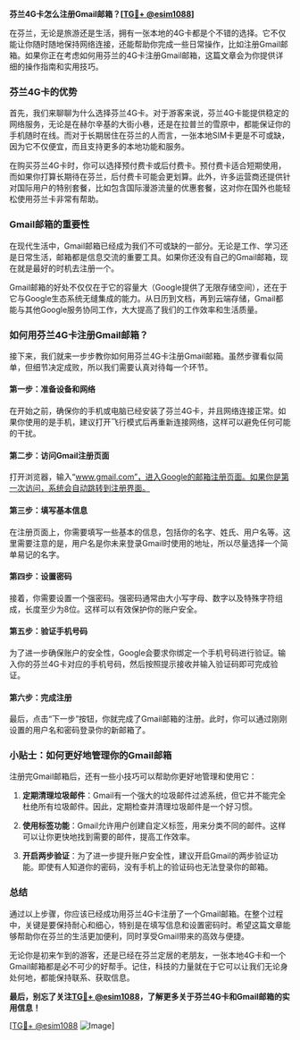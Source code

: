 **芬兰4G卡怎么注册Gmail邮箱？[[TG💪+ @esim1088](https://t.me/s/esim1088)]**

在芬兰，无论是旅游还是生活，拥有一张本地的4G卡都是个不错的选择。它不仅能让你随时随地保持网络连接，还能帮助你完成一些日常操作，比如注册Gmail邮箱。如果你正在考虑如何用芬兰的4G卡注册Gmail邮箱，这篇文章会为你提供详细的操作指南和实用技巧。

### 芬兰4G卡的优势

首先，我们来聊聊为什么选择芬兰4G卡。对于游客来说，芬兰4G卡能提供稳定的网络服务，无论是在赫尔辛基的大街小巷，还是在拉普兰的雪原中，都能保证你的手机随时在线。而对于长期居住在芬兰的人而言，一张本地SIM卡更是不可或缺，因为它不仅便宜，而且支持更多的本地功能和服务。

在购买芬兰4G卡时，你可以选择预付费卡或后付费卡。预付费卡适合短期使用，而如果你打算长期待在芬兰，后付费卡可能会更划算。此外，许多运营商还提供针对国际用户的特别套餐，比如包含国际漫游流量的优惠套餐，这对你在国外也能轻松使用芬兰卡非常有帮助。

### Gmail邮箱的重要性

在现代生活中，Gmail邮箱已经成为我们不可或缺的一部分。无论是工作、学习还是日常生活，邮箱都是信息交流的重要工具。如果你还没有自己的Gmail邮箱，现在就是最好的时机去注册一个。

Gmail邮箱的好处不仅仅在于它的容量大（Google提供了无限存储空间），还在于它与Google生态系统无缝集成的能力。从日历到文档，再到云端存储，Gmail都能与其他Google服务协同工作，大大提高了我们的工作效率和生活质量。

### 如何用芬兰4G卡注册Gmail邮箱？

接下来，我们就来一步步教你如何用芬兰4G卡注册Gmail邮箱。虽然步骤看似简单，但细节决定成败，所以我们需要认真对待每一个环节。

#### 第一步：准备设备和网络

在开始之前，确保你的手机或电脑已经安装了芬兰4G卡，并且网络连接正常。如果你使用的是手机，建议打开飞行模式后再重新连接网络，这样可以避免任何可能的干扰。

#### 第二步：访问Gmail注册页面

打开浏览器，输入“www.gmail.com”，进入Google的邮箱注册页面。如果你是第一次访问，系统会自动跳转到注册界面。

#### 第三步：填写基本信息

在注册页面上，你需要填写一些基本的信息，包括你的名字、姓氏、用户名等。这里需要注意的是，用户名是你未来登录Gmail时使用的地址，所以尽量选择一个简单易记的名字。

#### 第四步：设置密码

接着，你需要设置一个强密码。强密码通常由大小写字母、数字以及特殊字符组成，长度至少为8位。这样可以有效保护你的账户安全。

#### 第五步：验证手机号码

为了进一步确保账户的安全性，Google会要求你绑定一个手机号码进行验证。输入你的芬兰4G卡对应的手机号码，然后按照提示接收并输入验证码即可完成验证。

#### 第六步：完成注册

最后，点击“下一步”按钮，你就完成了Gmail邮箱的注册。此时，你可以通过刚刚设置的用户名和密码登录你的新邮箱了。

### 小贴士：如何更好地管理你的Gmail邮箱

注册完Gmail邮箱后，还有一些小技巧可以帮助你更好地管理和使用它：

1. **定期清理垃圾邮件**：Gmail有一个强大的垃圾邮件过滤系统，但它并不能完全杜绝所有垃圾邮件。因此，定期检查并清理垃圾邮件是一个好习惯。
   
2. **使用标签功能**：Gmail允许用户创建自定义标签，用来分类不同的邮件。这样可以让你更快地找到需要的邮件，提高工作效率。

3. **开启两步验证**：为了进一步提升账户安全性，建议开启Gmail的两步验证功能。即使有人知道你的密码，没有手机上的验证码也无法登录你的邮箱。

### 总结

通过以上步骤，你应该已经成功用芬兰4G卡注册了一个Gmail邮箱。在整个过程中，关键是要保持耐心和细心，特别是在填写信息和设置密码时。希望这篇文章能够帮助你在芬兰的生活更加便利，同时享受Gmail带来的高效与便捷。

无论你是初来乍到的游客，还是已经在芬兰定居的老朋友，一张本地4G卡和一个Gmail邮箱都是必不可少的好帮手。记住，科技的力量就在于它可以让我们无论身处何地，都能保持联系、获取信息。

**最后，别忘了关注[TG💪+ @esim1088](https://t.me/s/esim1088)，了解更多关于芬兰4G卡和Gmail邮箱的实用信息！**

[[TG💪+ @esim1088](https://t.me/s/esim1088) ![Image](https://i.postimg.cc/4NQfJmqS/Snipaste-2025-05-13-00-14-12.png)]